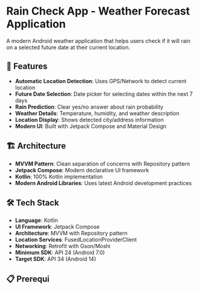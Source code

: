 # Rain Check App - Weather Forecast Application

A modern Android weather application that helps users check if it will rain on a selected future date at their current location.

## 📱 Features

- **Automatic Location Detection**: Uses GPS/Network to detect current location
- **Future Date Selection**: Date picker for selecting dates within the next 7 days
- **Rain Prediction**: Clear yes/no answer about rain probability
- **Weather Details**: Temperature, humidity, and weather description
- **Location Display**: Shows detected city/address information
- **Modern UI**: Built with Jetpack Compose and Material Design

## 🏗️ Architecture

- **MVVM Pattern**: Clean separation of concerns with Repository pattern
- **Jetpack Compose**: Modern declarative UI framework
- **Kotlin**: 100% Kotlin implementation
- **Modern Android Libraries**: Uses latest Android development practices

## 🛠️ Tech Stack

- **Language**: Kotlin
- **UI Framework**: Jetpack Compose
- **Architecture**: MVVM with Repository pattern
- **Location Services**: FusedLocationProviderClient
- **Networking**: Retrofit with Gson/Moshi
- **Minimum SDK**: API 24 (Android 7.0)
- **Target SDK**: API 34 (Android 14)

## 📋 Prerequi
